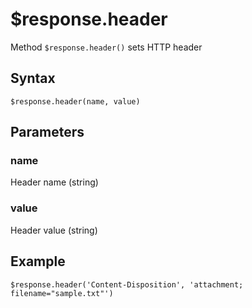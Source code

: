 # $response.header

Method `$response.header()` sets HTTP header

## Syntax

```
$response.header(name, value)
```

## Parameters

### name
Header name (string)

### value
Header value (string)

## Example

```
$response.header('Content-Disposition', 'attachment; filename="sample.txt"')
```